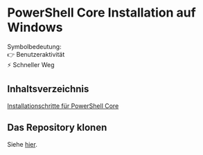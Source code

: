 # PowerShell Core Installation auf Windows

Symbolbedeutung:<br />
👉 Benutzeraktivität<br />
⚡ Schneller Weg

## Inhaltsverzeichnis

[Installationschritte für PowerShell Core](exercises/01/readme.md)

## Das Repository klonen

Siehe [hier](./clone-this-repo_de.md).


